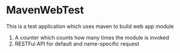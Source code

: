 # MavenWebTest

This is a test application which uses maven to build web app module

1. A counter which counts how many times the module is invoked
2. RESTFul API for default and name-specific request
